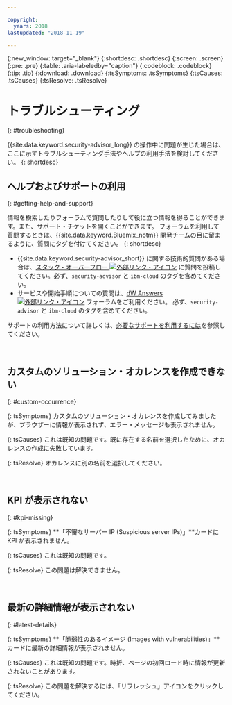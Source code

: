 ```yaml
---

copyright:
  years: 2018
lastupdated: "2018-11-19"

---
```


{:new_window: target="_blank"}
{:shortdesc: .shortdesc}
{:screen: .screen}
{:pre: .pre}
{:table: .aria-labeledby="caption"}
{:codeblock: .codeblock}
{:tip: .tip}
{:download: .download}
{:tsSymptoms: .tsSymptoms}
{:tsCauses: .tsCauses}
{:tsResolve: .tsResolve}

# トラブルシューティング
{: #troubleshooting}

{{site.data.keyword.security-advisor_long}} の操作中に問題が生じた場合は、ここに示すトラブルシューティング手法やヘルプの利用手法を検討してください。
{: shortdesc}


## ヘルプおよびサポートの利用
{: #getting-help-and-support}



情報を検索したりフォーラムで質問したりして役に立つ情報を得ることができます。また、サポート・チケットを開くことができます。 フォーラムを利用して質問するときは、{{site.data.keyword.Bluemix_notm}} 開発チームの目に留まるように、質問にタグを付けてください。
{: shortdesc}

* {{site.data.keyword.security-advisor_short}} に関する技術的質問がある場合は、<a href="http://stackoverflow.com/search?q=ibm+" target="_blank">スタック・オーバーフロー <img src="../../icons/launch-glyph.svg" alt="外部リンク・アイコン"></a> に質問を投稿してください。必ず、`security-advisor` と `ibm-cloud` のタグを含めてください。
* サービスや開始手順についての質問は、<a href="https://developer.ibm.com/answers/search.html?f=&type=question&redirect=search%2Fsearch&sort=relevance&q=appid%20[bluemix]" target="_blank">dW Answers <img src="../../icons/launch-glyph.svg" alt="外部リンク・アイコン"></a> フォーラムをご利用ください。 必ず、`security-advisor` と `ibm-cloud` のタグを含めてください。

サポートの利用方法について詳しくは、[必要なサポートを利用するには](/docs/get-support/howtogetsupport.html#getting-customer-support)を参照してください。

</br>

## カスタムのソリューション・オカレンスを作成できない
{: #custom-occurrence}

{: tsSymptoms}
カスタムのソリューション・オカレンスを作成してみましたが、ブラウザーに情報が表示されず、エラー・メッセージも表示されません。

{: tsCauses}
これは既知の問題です。既に存在する名前を選択したために、オカレンスの作成に失敗しています。

{: tsResolve}
オカレンスに別の名前を選択してください。

</br>

## KPI が表示されない
{: #kpi-missing}

{: tsSymptoms}
**「不審なサーバー IP (Suspicious server IPs)」**カードに KPI が表示されません。

{: tsCauses}
これは既知の問題です。

{: tsResolve}
この問題は解決できません。

</br>

## 最新の詳細情報が表示されない
{: #latest-details}

{: tsSymptoms}
**「脆弱性のあるイメージ (Images with vulnerabilities)」**カードに最新の詳細情報が表示されません。

{: tsCauses}
これは既知の問題です。時折、ページの初回ロード時に情報が更新されないことがあります。

{: tsResolve}
この問題を解決するには、「リフレッシュ」アイコンをクリックしてください。
